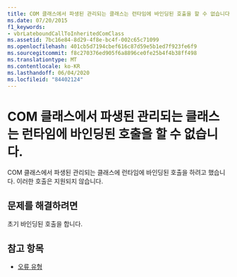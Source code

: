 ```yaml
---
title: COM 클래스에서 파생된 관리되는 클래스는 런타임에 바인딩된 호출을 할 수 없습니다.
ms.date: 07/20/2015
f1_keywords:
- vbrLateboundCallToInheritedComClass
ms.assetid: 7bc16e84-8d29-4f8e-bc4f-002c65c71099
ms.openlocfilehash: 401cb5d7194cbef616c87d59e5b1ed7f923fe6f9
ms.sourcegitcommit: f8c270376ed905f6a8896ce0fe25b4f4b38ff498
ms.translationtype: MT
ms.contentlocale: ko-KR
ms.lasthandoff: 06/04/2020
ms.locfileid: "84402124"
---
```

# <a name="managed-classes-derived-from-a-com-class-cannot-be-called-late-bound"></a>COM 클래스에서 파생된 관리되는 클래스는 런타임에 바인딩된 호출을 할 수 없습니다.

COM 클래스에서 파생된 관리되는 클래스에 런타임에 바인딩된 호출을 하려고 했습니다. 이러한 호출은 지원되지 않습니다.

## <a name="to-correct-the-problem"></a>문제를 해결하려면

초기 바인딩된 호출을 합니다.

## <a name="see-also"></a>참고 항목

- [오류 유형](../programming-guide/language-features/error-types.md)
